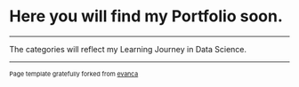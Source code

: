 # Here you will find my Portfolio soon.

---

The categories will reflect my Learning Journey in Data Science.


---
<p style="font-size:11px">Page template gratefully forked from <a href="https://github.com/evanca/quick-portfolio">evanca</a></p>
<!-- Remove above link if you don't want to attribute -->
